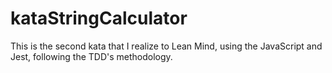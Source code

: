 # kataStringCalculator
This is the second kata that I realize to Lean Mind, using the JavaScript and Jest, following the TDD's methodology.
